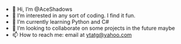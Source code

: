 - 👋 Hi, I’m @AceShadows
- 👀 I’m interested in any sort of coding. I find it fun.
- 🌱 I’m currently learning Python and C#
- 💞️ I’m looking to collaborate on some projects in the future maybe
- 📫 How to reach me: email at ytatg@yahoo.com

<!---
AceShadows/AceShadows is a ✨ special ✨ repository because its `README.md` (this file) appears on your GitHub profile.
You can click the Preview link to take a look at your changes.
--->
